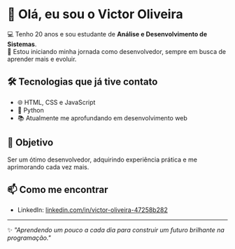 # 👋 Olá, eu sou o Victor Oliveira  

💻 Tenho 20 anos e sou estudante de **Análise e Desenvolvimento de Sistemas**.  
🚀 Estou iniciando minha jornada como desenvolvedor, sempre em busca de aprender mais e evoluir.  

## 🛠️ Tecnologias que já tive contato  
- 🌐 HTML, CSS e JavaScript  
- 🐍 Python  
- 📚 Atualmente me aprofundando em desenvolvimento web  

## 🎯 Objetivo  
Ser um ótimo desenvolvedor, adquirindo experiência prática e me aprimorando cada vez mais.  

## 📫 Como me encontrar  
- LinkedIn: [linkedin.com/in/victor-oliveira-47258b282](https://www.linkedin.com/in/victor-oliveira-47258b282)


---

✨ *"Aprendendo um pouco a cada dia para construir um futuro brilhante na programação."*
